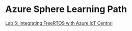 # Azure Sphere Learning Path

[Lab 5: Integrating FreeRTOS with Azure IoT Central](../../zdocs/Lab_5_FreeRTOS_and_Azure_IoT_Central/README.md)